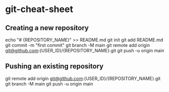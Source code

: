 # git-cheat-sheet

## Creating a new repository
echo "# {REPOSITORY_NAME}" >> README.md
git init
git add README.md
git commit -m "first commit"
git branch -M main
git remote add origin git@github.com:{USER_ID}/{REPOSITORY_NAME}.git
git push -u origin main

## Pushing an existing repository
git remote add origin git@github.com:{USER_ID}/{REPOSITORY_NAME}.git
git branch -M main
git push -u origin main


